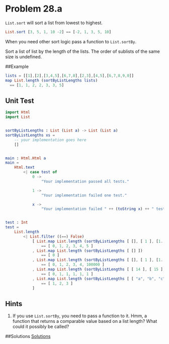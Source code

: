 # Problem 28.a

```List.sort``` will sort a list from lowest to highest.

```elm
List.sort [3, 5, 1, 10 -2] == [-2, 1, 3, 5, 10]
```
When you need other sort logic pass a function to ```List.sortBy```.

Sort a list of list by the length of the lists. The order of sublists of the same size is undefined. 

##Example
```elm
lists = [[1],[2],[3,4,5],[6,7,8],[2,3],[4,5],[6,7,8,9,0]] 
map List.length (sortByListLengths lists) 
  == [1, 1, 2, 2, 3, 3, 5]
```

## Unit Test
```elm
import Html
import List


sortByListLengths : List (List a) -> List (List a)
sortByListLengths xs =
    -- your implementation goes here
    []


main : Html.Html a
main =
    Html.text
        <| case test of
            0 ->
                "Your implementation passed all tests."

            1 ->
                "Your implementation failed one test."

            x ->
                "Your implementation failed " ++ (toString x) ++ " tests."


test : Int
test =
    List.length
        <| List.filter ((==) False)
            [ List.map List.length (sortByListLengths [ [], [ 1 ], [1..2], [1..3], [1..4], [1..5] ])
                == [ 0, 1, 2, 3, 4, 5 ]
            , List.map List.length (sortByListLengths [ [] ])
                == [ 0 ]
            , List.map List.length (sortByListLengths [ [], [ 1 ], [1..100000], [1..4], [1..3], [1..2] ])
                == [ 0, 1, 2, 3, 4, 100000 ]
            , List.map List.length (sortByListLengths [ [ 14 ], [ 15 ], [], [ 1 ], [ 12 ], [ 13 ] ])
                == [ 0, 1, 1, 1, 1, 1 ]
            , List.map List.length (sortByListLengths [ [ "a", "b", "c" ], [ "a", "b" ], [ "a" ] ])
                == [ 1, 2, 3 ]
            ]

```

## Hints
1. If you use ```List.sortBy```, you need to pass a function to it. Hmm, a function that returns a comparable value based on a list length? What could it possibly be called?


##Solutions 
[Solutions](../s/s28a.md)